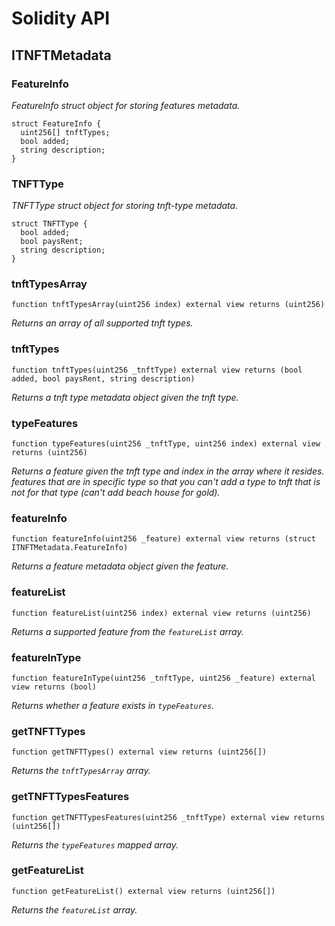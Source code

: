 # Solidity API

## ITNFTMetadata

### FeatureInfo

_FeatureInfo struct object for storing features metadata._

```solidity
struct FeatureInfo {
  uint256[] tnftTypes;
  bool added;
  string description;
}
```

### TNFTType

_TNFTType struct object for storing tnft-type metadata._

```solidity
struct TNFTType {
  bool added;
  bool paysRent;
  string description;
}
```

### tnftTypesArray

```solidity
function tnftTypesArray(uint256 index) external view returns (uint256)
```

_Returns an array of all supported tnft types._

### tnftTypes

```solidity
function tnftTypes(uint256 _tnftType) external view returns (bool added, bool paysRent, string description)
```

_Returns a tnft type metadata object given the tnft type._

### typeFeatures

```solidity
function typeFeatures(uint256 _tnftType, uint256 index) external view returns (uint256)
```

_Returns a feature given the tnft type and index in the array where it resides.
     features that are in specific type so that you can't add a type
     to tnft that is not for that type (can't add beach house for gold)._

### featureInfo

```solidity
function featureInfo(uint256 _feature) external view returns (struct ITNFTMetadata.FeatureInfo)
```

_Returns a feature metadata object given the feature._

### featureList

```solidity
function featureList(uint256 index) external view returns (uint256)
```

_Returns a supported feature from the `featureList` array._

### featureInType

```solidity
function featureInType(uint256 _tnftType, uint256 _feature) external view returns (bool)
```

_Returns whether a feature exists in `typeFeatures`._

### getTNFTTypes

```solidity
function getTNFTTypes() external view returns (uint256[])
```

_Returns the `tnftTypesArray` array._

### getTNFTTypesFeatures

```solidity
function getTNFTTypesFeatures(uint256 _tnftType) external view returns (uint256[])
```

_Returns the `typeFeatures` mapped array._

### getFeatureList

```solidity
function getFeatureList() external view returns (uint256[])
```

_Returns the `featureList` array._


